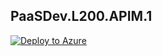 ## PaaSDev.L200.APIM.1

[![Deploy to Azure](https://aka.ms/deploytoazurebutton)](https://portal.azure.com/#create/Microsoft.Template/uri/https%3A%2F%2Fraw.githubusercontent.com%2FAzure%2Fapi-management-trainings%2Frefs%2Fheads%2Fmain%2FAssessments%2FL200-Labs%2FPaaSDev.L200.APIM.1%2Ftemplate.json)